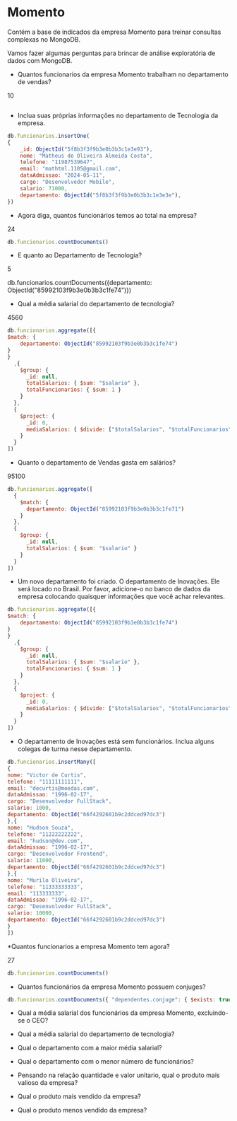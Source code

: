 # Momento 

Contém a base de indicados da empresa Momento para treinar consultas complexas no MongoDB.

Vamos fazer algumas perguntas para brincar de análise exploratória de dados com MongoDB.

* Quantos funcionarios da empresa Momento trabalham no departamento de vendas?

10

```db.funcionarios.countDocuments({departamento: ObjectId("85992103f9b3e0b3b3c1fe71")})
```

* Inclua suas próprias informações no departamento de Tecnologia da empresa.

```js
db.funcionarios.insertOne(
{
    _id: ObjectId("5f8b3f3f9b3e0b3b3c1e3e93"),
    nome: "Matheus de Oliveira Almeida Costa",
    telefone: "11987539647",
    email: "mathtml.1105@gmail.com",
    dataAdmissao: "2024-05-11",
    cargo: "Desenvolvedor Mobile",
    salario: 71000,
    departamento: ObjectId("5f8b3f3f9b3e0b3b3c1e3e3e"),
})
```
* Agora diga, quantos funcionários temos ao total na empresa?

24

```js
db.funcionarios.countDocuments()
```
* E quanto ao Departamento de Tecnologia?

5

db.funcionarios.countDocuments({departamento: ObjectId("85992103f9b3e0b3b3c1fe74")})

* Qual a média salarial do departamento de tecnologia?

4560

```js
db.funcionarios.aggregate([{
$match: {
	departamento: ObjectId("85992103f9b3e0b3b3c1fe74")
}
}
  ,{
    $group: {
      _id: null,
      totalSalarios: { $sum: "$salario" },
      totalFuncionarios: { $sum: 1 }
    }
  },
  {
    $project: {
      _id: 0,
      mediaSalarios: { $divide: ["$totalSalarios", "$totalFuncionarios"] }
    }
  }
])
```


* Quanto o departamento de Vendas gasta em salários?

95100

```js
db.funcionarios.aggregate([
  {
    $match: {
      departamento: ObjectId("85992103f9b3e0b3b3c1fe71")
    }
  },
  {
    $group: {
      _id: null,
      totalSalarios: { $sum: "$salario" }
    }
  }
])
```


* Um novo departamento foi criado. O departamento de Inovações. 
Ele será locado no Brasil. Por favor, adicione-o no banco de dados da empresa colocando quaisquer informações que você achar relevantes.

```js
db.funcionarios.aggregate([{
$match: {
	departamento: ObjectId("85992103f9b3e0b3b3c1fe74")
}
}
  ,{
    $group: {
      _id: null,
      totalSalarios: { $sum: "$salario" },
      totalFuncionarios: { $sum: 1 }
    }
  },
  {
    $project: {
      _id: 0,
      mediaSalarios: { $divide: ["$totalSalarios", "$totalFuncionarios"] }
    }
  }
])
```


* O departamento de Inovações está sem funcionários. Inclua alguns colegas de turma nesse departamento.  

```js
db.funcionarios.insertMany([
{
nome: "Victor de Curtis",
telefone: "11111111111",
email: "decurtis@moedas.com",
dataAdmissao: "1996-02-17",
cargo: "Desenvolvedor FullStack",
salario: 1000,
departamento: ObjectId("66f4292601b9c2ddced97dc3")
},{
nome: "Hudson Souza",
telefone: "11222222222",
email: "hudson@dev.com",
dataAdmissao: "1996-02-17",
cargo: "Desenvolvedor Frontend",
salario: 11000,
departamento: ObjectId("66f4292601b9c2ddced97dc3")
},{
nome: "Murilo Oliveira",
telefone: "11333333333",
email: "113333333",
dataAdmissao: "1996-02-17",
cargo: "Desenvolvedor FullStack",
salario: 10000,
departamento: ObjectId("66f4292601b9c2ddced97dc3")
}
])
```

*Quantos funcionarios a empresa Momento tem agora?

27

```js
db.funcionarios.countDocuments()
```

* Quantos funcionários da empresa Momento possuem conjuges?

```js
db.funcionarios.countDocuments({ "dependentes.conjuge": { $exists: true }})
```

* Qual a média salarial dos funcionários da empresa Momento, excluindo-se o CEO?

* Qual a média salarial do departamento de tecnologia? 

* Qual o departamento com a maior média salarial?

* Qual o departamento com o menor número de funcionários?

* Pensando na relação quantidade e valor unitario, qual o produto mais valioso da empresa?

* Qual o produto mais vendido da empresa?

* Qual o produto menos vendido da empresa?